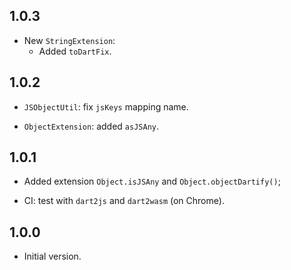 ## 1.0.3

- New `StringExtension`:
  - Added `toDartFix`.

## 1.0.2

- `JSObjectUtil`: fix `jsKeys` mapping name.

- `ObjectExtension`: added `asJSAny`.

## 1.0.1

- Added extension `Object.isJSAny` and `Object.objectDartify()`;

- CI: test with `dart2js` and `dart2wasm` (on Chrome).

## 1.0.0

- Initial version.
